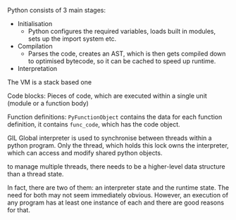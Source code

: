 Python consists of 3 main stages:

* Initialisation
    * Python configures the required variables, loads built in modules, sets up the import system etc.
* Compilation
    * Parses the code, creates an AST, which is then gets compiled down to optimised bytecode, so it can be cached to speed up runtime.
* Interpretation

The VM is a stack based one

Code blocks: Pieces of code, which are executed within a single unit (module or a function body)

Function definitions: `PyFunctionObject` contains the data for each function definition, it contains
`func_code`, which has the code object.

GIL Global interpreter is used to synchronise between threads within a python program. Only the thread, which holds this lock owns the interpreter, which can access and modify shared python objects. 

to manage multiple threads, there needs to be a higher-level data structure than a thread state.

In fact, there are two of them: an interpreter state and the runtime state. The need for both may not seem immediately obvious. However, an execution of any program has at least one instance of each and there are good reasons for that.

